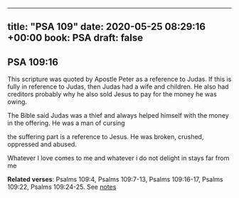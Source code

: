 
---
title: "PSA 109"
date: 2020-05-25 08:29:16 +00:00
book: PSA
draft: false
---

## PSA 109:16

This scripture was quoted by Apostle Peter as a reference to Judas. If this is fully in reference to Judas, then Judas had a wife and children. He also had creditors probably why he also sold Jesus to pay for the money he was owing.

The Bible said Judas was a thief and always helped himself with the money in the offering. He was a man of cursing

the suffering part is a reference to Jesus. He was broken, crushed, oppressed and abused.

Whatever I love comes to me and whatever i do not delight in stays far from me

**Related verses**: Psalms 109:4, Psalms 109:7-13, Psalms 109:16-17, Psalms 109:22, Psalms 109:24-25. See [notes](https://my.bible.com/notes/3437142841284616937)

